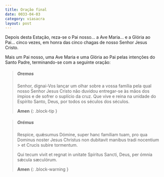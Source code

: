 ```yaml
---
title: Oração final
date: 0033-04-03
category: viasacra
layout: post
---
```


Depois desta Estação, reza-se o Pai nosso... a Ave Maria... e a Glória ao Pai... cinco vezes, em honra das cinco chagas de nosso Senhor Jesus Cristo.

Mais um Pai nosso, uma Ave Maria e uma Glória ao Pai pelas intenções do Santo Padre, terminando-se com a seguinte oração:

> ##### Oremos
> 
> Senhor, dignai-Vos lançar um olhar sobre a vossa família pela qual nosso Senhor Jesus Cristo não duvidou entregar-se às mãos dos ímpios e de sofrer o suplício da cruz. Que vive e reina na unidade do Espírito Santo, Deus, por todos os séculos dos séculos.
>
> **Amen**
{: .block-tip }


> ##### Orémus
> 
> Respice, quǽsumus Dómine, super hanc famíliam tuam, pro qua Dominus noster Jesus Christus non dubitavit manibus tradi nocentium > et Crucis subire tormentum. 
> 
> Qui tecum vivit et regnat in unitate Spíritus Sancti, Deus, per ómnia sǽcula sæculórum.
>
> **Amen**
{: .block-warning }
